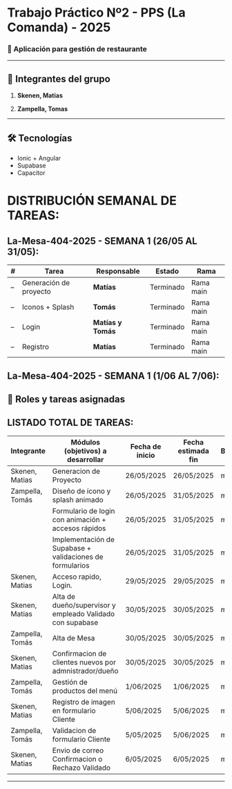# Trabajo Práctico Nº2 - PPS (La Comanda) - 2025

### 📱 Aplicación para gestión de restaurante

---

## 👥 Integrantes del grupo

1. **Skenen, Matias**  

2. **Zampella, Tomas**  
---

## 🛠️ Tecnologías
- Ionic + Angular
- Supabase
- Capacitor

# DISTRIBUCIÓN SEMANAL DE TAREAS:

## La-Mesa-404-2025 - SEMANA 1 (26/05 AL 31/05):
| # | Tarea                  | Responsable        | Estado    | Rama      |
| - | ---------------------- | ------------------ | --------- | --------- |
| – | Generación de proyecto | **Matías**         | Terminado | Rama main |
| – | Iconos + Splash        | **Tomás**          | Terminado | Rama main |
| – | Login                  | **Matías y Tomás** | Terminado | Rama main |
| – | Registro               | **Matías**         | Terminado | Rama main |

## La-Mesa-404-2025 - SEMANA 1 (1/06 AL 7/06):

## 💼 Roles y tareas asignadas
## LISTADO TOTAL DE TAREAS:

| Integrante          | Módulos (objetivos) a desarrollar                                     | Fecha de inicio | Fecha estimada fin | Branch |
|---------------------|------------------------------------------------------------------------|------------------|---------------------|--------|
| Skenen, Matias      | Generacion de Proyecto                                                 | 26/05/2025       | 26/05/2025          | main   |
| Zampella, Tomás     | Diseño de ícono y splash animado                                       | 26/05/2025       | 31/05/2025          | main   |
|                     | Formulario de login con animación + accesos rápidos                    | 26/05/2025       | 31/05/2025          | main   |
|                     | Implementación de Supabase + validaciones de formularios               | 26/05/2025       | 31/05/2025          | main   |
| Skenen, Matias      | Acceso rapido, Login.                                                  | 29/05/2025       | 29/05/2025          | main   |
| Skenen, Matias      | Alta de dueño/supervisor y empleado Validado con supabase              | 30/05/2025       | 30/05/2025          | main   |
| Zampella, Tomás     | Alta de Mesa                                                           | 30/05/2025       | 30/05/2025          | main   |
| Skenen, Matias      | Confirmacion de clientes nuevos por admnistrador/dueño                 | 30/05/2025       | 30/05/2025          | main   |
| Zampella, Tomás     | Gestión de productos del menú                                          | 1/06/2025        | 1/06/2025           | main   |
| Skenen, Matias      | Registro de imagen en formulario Cliente                               | 5/06/2025        | 5/06/2025           | main   |
| Zampella, Tomás     | Validacion de formulario Cliente                                       | 5/05/2025        | 5/06/2025           | main   |
| Skenen, Matias      | Envio de correo Confirmacion o Rechazo Validado                        | 6/05/2025        | 6/05/2025            | main   |

---
